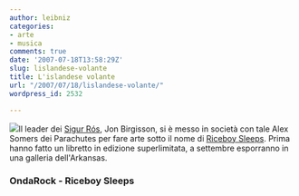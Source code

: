 ```yaml
---
author: leibniz
categories:
- arte
- musica
comments: true
date: '2007-07-18T13:58:29Z'
slug: lislandese-volante
title: L'islandese volante
url: "/2007/07/18/lislandese-volante/"
wordpress_id: 2532

---
```

![](http://a681.ac-images.myspacecdn.com/images01/64/m_74fa4c592d4311556780d68068ebea58.jpg)Il leader dei [Sigur Rós](http://www.ondarock.it/rockedintorni/sigurros.htm), Jon Birgisson, si è messo in società con tale Alex Somers dei Parachutes per fare arte sotto il nome di [Riceboy Sleeps](http://www.riceboysleeps.com/). Prima hanno fatto un libretto in edizione superlimitata, a settembre esporranno in una galleria dell'Arkansas.


### OndaRock - Riceboy Sleeps
